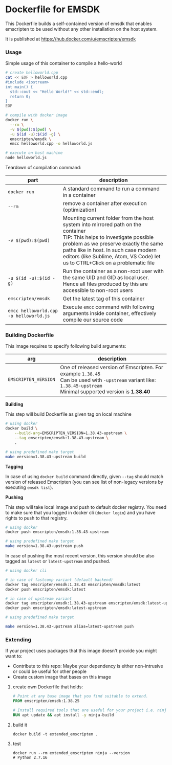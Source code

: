 # Dockerfile for EMSDK

This Dockerfile builds a self-contained version of emsdk that enables emscripten to be used without any
other installation on the host system.

It is published at https://hub.docker.com/u/emscripten/emsdk

### Usage

Simple usage of this container to compile a hello-world
```bash
# create helloworld.cpp
cat << EOF > helloworld.cpp
#include <iostream>
int main() {
  std::cout << "Hello World!" << std::endl;
  return 0;
}
EOF
```

```bash
# compile with docker image
docker run \
  --rm \
  -v $(pwd):$(pwd) \
  -u $(id -u):$(id -g) \
  emscripten/emsdk \
  emcc helloworld.cpp -o helloworld.js

# execute on host machine
node helloworld.js
```

Teardown of compilation command:

|part|description|
|---|---|
|`docker run`| A standard command to run a command in a container|
|`--rm`|remove a container after execution (optimization)|
|`-v $(pwd):$(pwd)`|Mounting current folder from the host system into mirrored path on the container<br>TIP: This helps to investigate possible problem as we preserve exactly the same paths like in host. In such case modern editors (like Sublime, Atom, VS Code) let us to CTRL+Click on a problematic file |
|`-u $(id -u):$(id -g)`| Run the container as a non-root user with the same UID and GID as local user. Hence all files produced by this are accessible to non-root users|
|`emscripten/emsdk`|Get the latest tag of this container|
|`emcc helloworld.cpp -o helloworld.js`|Execute `emcc` command with following arguments inside container, effectively compile our source code|



### Building Dockerfile

This image requires to specify following build arguments:

| arg | description |
| --- | --- |
| `EMSCRIPTEN_VERSION` | One of released version of Emscripten. For example `1.38.45`<br/> Can be used with `-upstream` variant like: `1.38.45-upstream`<br /> Minimal supported version is **1.38.40**|

**Building**

This step will build Dockerfile as given tag on local machine
```bash
# using docker
docker build \
    --build-arg=EMSCRIPTEN_VERSION=1.38.43-upstream \
    --tag emscripten/emsdk:1.38.43-upstream \
    .
```
```bash
# using predefined make target
make version=1.38.43-upstream build
```

**Tagging**

In case of using `docker build` command directly, given `--tag` should match version of released Emscripten (you can see list of non-legacy versions by executing `emsdk list`).

**Pushing**

This step will take local image and push to default docker registry. You need to make sure that you logged in docker cli (`docker login`) and you have rights to push to that registry.

```bash
# using docker
docker push emscripten/emsdk:1.38.43-upstream
```
```bash
# using predefined make target
make version=1.38.43-upstream push
```

In case of pushing the most recent version, this version should be also tagged as `latest` or `latest-upstream` and pushed.
```bash
# using docker cli

# in case of fastcomp variant (default backend)
docker tag emscripten/emsdk:1.38.43 emscripten/emsdk:latest
docker push emscripten/emsdk:latest

# in case of upstream variant
docker tag emscripten/emsdk:1.38.43-upstream emscripten/emsdk:latest-upstream
docker push emscripten/emsdk:latest-upstream

```

```bash
# using predefined make target

make version=1.38.43-upstream alias=latest-upstream push

```


### Extending

If your project uses packages that this image doesn't provide you might want to:
* Contribute to this repo: Maybe your dependency is either non-intrusive or could be useful for other people
* Create custom image that bases on this image

1. create own Dockerfile that holds:
    ```dockerfile
    # Point at any base image that you find suitable to extend.
    FROM emscripten/emsdk:1.38.25

    # Install required tools that are useful for your project i.e. ninja-build
    RUN apt update && apt install -y ninja-build

    ```
2. build it
    ```shell
    docker build -t extended_emscripten .
    ```

3. test
    ```shell
    docker run --rm extended_emscripten ninja --version
    # Python 2.7.16
    ```

